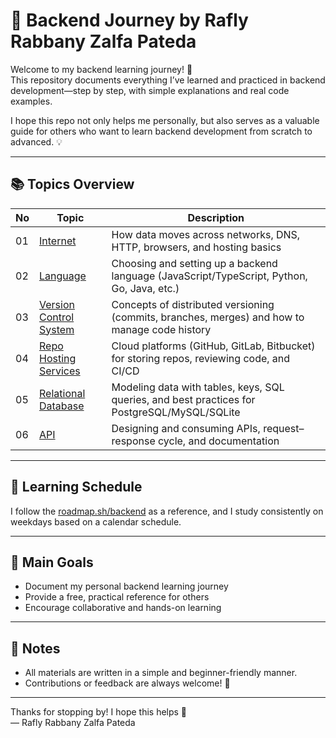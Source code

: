 # 🧠 Backend Journey by Rafly Rabbany Zalfa Pateda

Welcome to my backend learning journey! 🎯  
This repository documents everything I’ve learned and practiced in backend development—step by step, with simple explanations and real code examples.

I hope this repo not only helps me personally, but also serves as a valuable guide for others who want to learn backend development from scratch to advanced. 💡

---

## 📚 Topics Overview

| No  | Topic                                                 | Description                                                                                   |
| --- | ----------------------------------------------------- | --------------------------------------------------------------------------------------------- |
| 01  | [Internet](./01-internet/)                            | How data moves across networks, DNS, HTTP, browsers, and hosting basics                       |
| 02  | [Language](./02-language/)                            | Choosing and setting up a backend language (JavaScript/TypeScript, Python, Go, Java, etc.)    |
| 03  | [Version Control System](./03-version-control-system) | Concepts of distributed versioning (commits, branches, merges) and how to manage code history |
| 04  | [Repo Hosting Services](./04-repo-hosting-services)   | Cloud platforms (GitHub, GitLab, Bitbucket) for storing repos, reviewing code, and CI/CD      |
| 05  | [Relational Database](./05-relational-database/)      | Modeling data with tables, keys, SQL queries, and best practices for PostgreSQL/MySQL/SQLite  |
| 06  | [API](./06-api/)                                      | Designing and consuming APIs, request–response cycle, and documentation                       |

---

## 🔗 Learning Schedule

I follow the [roadmap.sh/backend](https://roadmap.sh/backend) as a reference, and I study consistently on weekdays based on a calendar schedule.

---

## 💪 Main Goals

- Document my personal backend learning journey
- Provide a free, practical reference for others
- Encourage collaborative and hands-on learning

---

## 📌 Notes

- All materials are written in a simple and beginner-friendly manner.
- Contributions or feedback are always welcome! 🙌

---

Thanks for stopping by! I hope this helps 🚀  
— Rafly Rabbany Zalfa Pateda
